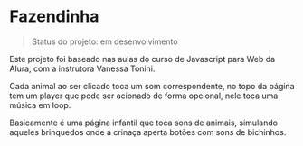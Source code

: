 <h1>Fazendinha</h1>

> Status do projeto: em desenvolvimento

Este projeto foi baseado nas aulas do curso de Javascript para Web da Alura, 
com a instrutora Vanessa Tonini.

Cada animal ao ser clicado toca um som correspondente, no topo da página
tem um player que pode ser acionado de forma opcional, nele toca uma música
em loop. 

Basicamente é uma página infantil que toca sons de animais, simulando aqueles 
brinquedos onde a crinaça aperta botões com sons de bichinhos.
